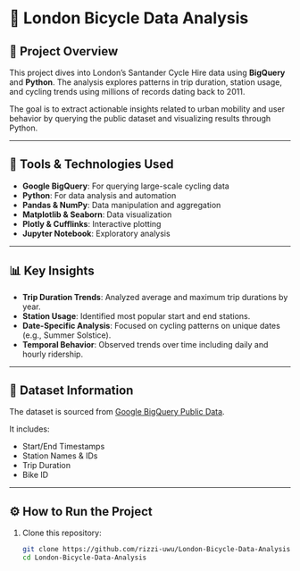 # 🚴 London Bicycle Data Analysis

## 📌 Project Overview

This project dives into London’s Santander Cycle Hire data using **BigQuery** and **Python**. The analysis explores patterns in trip duration, station usage, and cycling trends using millions of records dating back to 2011.

The goal is to extract actionable insights related to urban mobility and user behavior by querying the public dataset and visualizing results through Python.

---

## 🧰 Tools & Technologies Used

- **Google BigQuery**: For querying large-scale cycling data  
- **Python**: For data analysis and automation  
- **Pandas & NumPy**: Data manipulation and aggregation  
- **Matplotlib & Seaborn**: Data visualization  
- **Plotly & Cufflinks**: Interactive plotting  
- **Jupyter Notebook**: Exploratory analysis  

---

## 📊 Key Insights

- **Trip Duration Trends**: Analyzed average and maximum trip durations by year.
- **Station Usage**: Identified most popular start and end stations.
- **Date-Specific Analysis**: Focused on cycling patterns on unique dates (e.g., Summer Solstice).
- **Temporal Behavior**: Observed trends over time including daily and hourly ridership.

---

## 📂 Dataset Information

The dataset is sourced from [Google BigQuery Public Data](https://console.cloud.google.com/marketplace/product/bigquery-public-data/london_bicycles).

It includes:

- Start/End Timestamps  
- Station Names & IDs  
- Trip Duration  
- Bike ID  

---

## ⚙️ How to Run the Project

1. Clone this repository:
   ```bash
   git clone https://github.com/rizzi-uwu/London-Bicycle-Data-Analysis.git
   cd London-Bicycle-Data-Analysis
